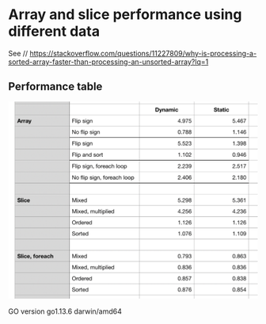 # Array and slice performance using different data
See // https://stackoverflow.com/questions/11227809/why-is-processing-a-sorted-array-faster-than-processing-an-unsorted-array?lq=1

## Performance table
![Perf table](./array.png)

GO version go1.13.6 darwin/amd64
